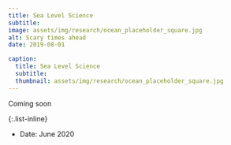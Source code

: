 ```yaml
---
title: Sea Level Science
subtitle:
image: assets/img/research/ocean_placeholder_square.jpg
alt: Scary times ahead
date: 2019-08-01

caption:
  title: Sea Level Science
  subtitle: 
  thumbnail: assets/img/research/ocean_placeholder_square.jpg
---
```

Coming soon

{:.list-inline}
- Date: June 2020
